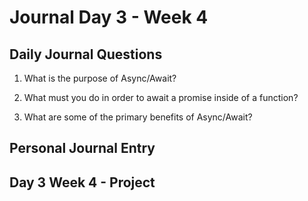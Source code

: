 # Journal Day 3 - Week 4

## Daily Journal Questions


1. What is the purpose of Async/Await?

2. What must you do in order to await a promise inside of a function?

3. What are some of the primary benefits of Async/Await?

## Personal Journal Entry

## Day 3 Week 4 -  Project